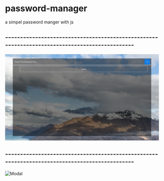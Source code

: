 # password-manager
a simpel password manger with js

## ----------------------------------------------------------------------------------------------

![home](images/Readme1.png)

## ----------------------------------------------------------------------------------------------

![Modal](images/Readmi.png)